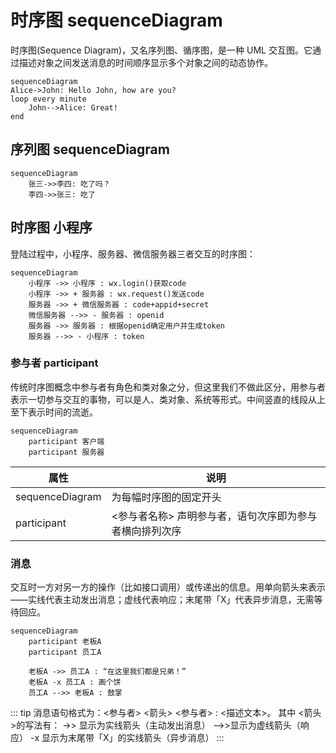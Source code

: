 # 时序图 sequenceDiagram

时序图(Sequence Diagram)，又名序列图、循序图，是一种 UML 交互图。它通过描述对象之间发送消息的时间顺序显示多个对象之间的动态协作。

```mermaid
sequenceDiagram
Alice->John: Hello John, how are you?
loop every minute
    John-->Alice: Great!
end
```

## 序列图 sequenceDiagram

```mermaid
sequenceDiagram
    张三->>李四: 吃了吗？
    李四->>张三: 吃了
```

## 时序图 小程序

登陆过程中，小程序、服务器、微信服务器三者交互的时序图：

```mermaid
sequenceDiagram
    小程序 ->> 小程序 : wx.login()获取code
    小程序 ->> + 服务器 : wx.request()发送code
    服务器 ->> + 微信服务器 : code+appid+secret
    微信服务器 -->> - 服务器 : openid
    服务器 ->> 服务器 : 根据openid确定用户并生成token
    服务器 -->> - 小程序 : token
```

### 参与者 participant

传统时序图概念中参与者有角色和类对象之分，但这里我们不做此区分，用参与者表示一切参与交互的事物，可以是人、类对象、系统等形式。中间竖直的线段从上至下表示时间的流逝。

```mermaid
sequenceDiagram
    participant 客户端
    participant 服务器
```

| 属性            | 说明                                                    |
| --------------- | ------------------------------------------------------- |
| sequenceDiagram | 为每幅时序图的固定开头                                  |
| participant     | <参与者名称> 声明参与者，语句次序即为参与者横向排列次序 |

### 消息

交互时一方对另一方的操作（比如接口调用）或传递出的信息。用单向箭头来表示——实线代表主动发出消息；虚线代表响应；末尾带「X」代表异步消息，无需等待回应。

```mermaid
sequenceDiagram
    participant 老板A
    participant 员工A

    老板A ->> 员工A : “在这里我们都是兄弟！”
    老板A -x 员工A : 画个饼
    员工A -->> 老板A : 鼓掌
```

::: tip
消息语句格式为：<参与者> <箭头> <参与者> : <描述文本>。
其中 <箭头>的写法有：
->> 显示为实线箭头（主动发出消息）
-->>显示为虚线箭头（响应）
-x 显示为末尾带「X」的实线箭头（异步消息）
:::

